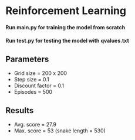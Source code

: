 # Reinforcement Learning

#### Run main.py for training the model from scratch


#### Run test.py for testing the model with qvalues.txt


## Parameters


* Grid size = 200 x 200
* Step size = 0.1
* Discount factor = 0.1
* Episodes = 500



## Results


* Avg. score = 27.9
* Max. score = 53 (snake length = 530)
